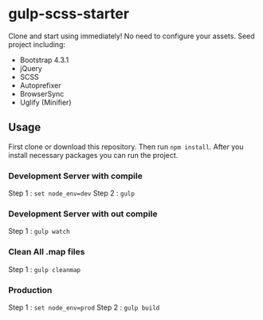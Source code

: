 # gulp-scss-starter
Clone and start using immediately! No need to configure your assets. Seed project including:
* Bootstrap 4.3.1
* jQuery
* SCSS
* Autoprefixer
* BrowserSync
* Uglify (Minifier)

## Usage
First clone or download this repository. Then run `npm install`.
After you install necessary packages you can run the project.

### Development Server with compile
Step 1 : `set node_env=dev`
Step 2 : `gulp`

### Development Server with out compile
Step 1 : `gulp watch`

### Clean All .map files
Step 1 : `gulp cleanmap`

### Production
Step 1 : `set node_env=prod`
Step 2 : `gulp build`
